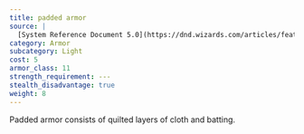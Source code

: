 ```yaml
---
title: padded armor
source: |
  [System Reference Document 5.0](https://dnd.wizards.com/articles/features/systems-reference-document-srd)
category: Armor
subcategory: Light
cost: 5
armor_class: 11
strength_requirement: ---
stealth_disadvantage: true
weight: 8
---
```


Padded armor consists of quilted layers of cloth and batting.
